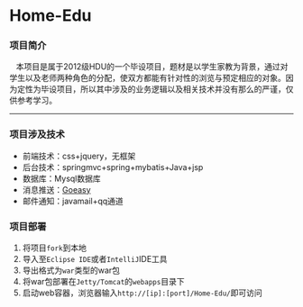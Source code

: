 Home-Edu
=
### 项目简介
    本项目是属于2012级HDU的一个毕设项目，题材是以学生家教为背景，通过对学生以及老师两种角色的分配，使双方都能有针对性的浏览与预定相应的对象。因为定性为毕设项目，所以其中涉及的业务逻辑以及相关技术并没有那么的严谨，仅供参考学习。

---
### 项目涉及技术
* 前端技术：css+jquery，无框架
* 后台技术：springmvc+spring+mybatis+Java+jsp
* 数据库：Mysql数据库
* 消息推送：[Goeasy](http://goeasy.io/)
* 邮件通知：javamail+qq通道

### 项目部署
1. 将项目`fork`到本地
2. 导入至`Eclipse IDE`或者`IntelliJ`IDE工具
3. 导出格式为`war`类型的war包
4. 将war包部署在`Jetty/Tomcat`的`webapps`目录下
5. 启动web容器，浏览器输入`http://[ip]:[port]/Home-Edu/`即可访问
